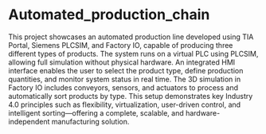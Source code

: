 # Automated_production_chain
This project showcases an automated production line developed using TIA Portal, Siemens PLCSIM, and Factory IO, capable of producing three different types of products. The system runs on a virtual PLC using PLCSIM, allowing full simulation without physical hardware. An integrated HMI interface enables the user to select the product type, define production quantities, and monitor system status in real time. The 3D simulation in Factory IO includes conveyors, sensors, and actuators to process and automatically sort products by type. This setup demonstrates key Industry 4.0 principles such as flexibility, virtualization, user-driven control, and intelligent sorting—offering a complete, scalable, and hardware-independent manufacturing solution.

